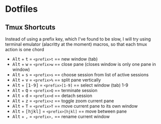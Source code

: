 # Dotfiles

## Tmux Shortcuts

Instead of using a prefix key, which I've found to be slow, I will try using 
terminal emulator (alacritty at the moment) macros, so that each tmux action is one chord

- <kbd>Alt</kbd> + <kbd>t</kbd> = `<prefix>t` == new window (tab)
- <kbd>Alt</kbd> + <kbd>w</kbd> = `<prefix>w` == close pane (closes window is only one pane in window)
- <kbd>Alt</kbd> + <kbd>s</kbd> = `<prefix>s` == choose session from list of active sessions
- <kbd>Alt</kbd> + <kbd>v</kbd> = `<prefix>%` == split pane vertically
- <kbd>Alt</kbd> + <kbd>[1-9]</kbd> = `<prefix>[1-9]` == select window (tab) 1-9
- <kbd>Alt</kbd> + <kbd>Q</kbd> = `<prefix>Q` == terminate session
- <kbd>Alt</kbd> + <kbd>d</kbd> = `<prefix>d` == detach session
- <kbd>Alt</kbd> + <kbd>z</kbd> = `<prefix>z` == toggle zoom current pane
- <kbd>Alt</kbd> + <kbd>T</kbd> = `<prefix>T` == move current pane to its own window
- <kbd>Alt</kbd> + <kbd>[hjkl]</kbd> = `<prefix>[hjkl]` == move between pane
- <kbd>Alt</kbd> + <kbd>,</kbd> = `<prefix>,` == rename current window
